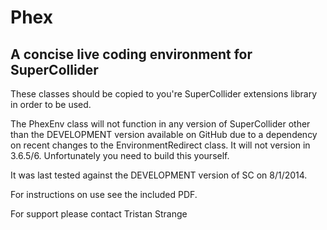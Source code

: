 Phex
====
 
A concise live coding environment for SuperCollider
---------------------------------------------------

These classes should be copied to you're SuperCollider extensions library in order to be used.

The PhexEnv class will not function in any version of SuperCollider other than the DEVELOPMENT version available on GitHub due to a dependency on recent changes to the EnvironmentRedirect class. It will not version in 3.6.5/6. Unfortunately you need to build this yourself.

It was last tested against the DEVELOPMENT version of SC on 8/1/2014.

For instructions on use see the included PDF.


For support please contact Tristan Strange
